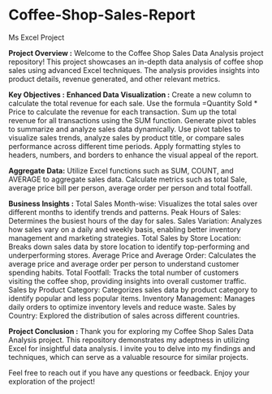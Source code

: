 # Coffee-Shop-Sales-Report
Ms Excel Project 

**Project Overview :**
Welcome to the Coffee Shop Sales Data Analysis project repository! This project showcases an in-depth data analysis of coffee shop sales using advanced Excel techniques. The analysis provides insights into product details, revenue generated, and other relevant metrics.

**Key Objectives :**
**Enhanced Data Visualization :**
Create a new column to calculate the total revenue for each sale.
Use the formula =Quantity Sold * Price to calculate the revenue for each transaction.
Sum up the total revenue for all transactions using the SUM function.
Generate pivot tables to summarize and analyze sales data dynamically.
Use pivot tables to visualize sales trends, analyze sales by product title, or compare sales performance across different time periods.
Apply formatting styles to headers, numbers, and borders to enhance the visual appeal of the report.

**Aggregate Data:**
Utilize Excel functions such as SUM, COUNT, and AVERAGE to aggregate sales data.
Calculate metrics such as total Sale, average price bill per person, average order per person and total footfall.

**Business Insights :**
Total Sales Month-wise: Visualizes the total sales over different months to identify trends and patterns.
Peak Hours of Sales: Determines the busiest hours of the day for sales.
Sales Variation: Analyzes how sales vary on a daily and weekly basis, enabling better inventory management and marketing strategies.
Total Sales by Store Location: Breaks down sales data by store location to identify top-performing and underperforming stores.
Average Price and Average Order: Calculates the average price and average order per person to understand customer spending habits.
Total Footfall: Tracks the total number of customers visiting the coffee shop, providing insights into overall customer traffic.
Sales by Product Category: Categorizes sales data by product category to identify popular and less popular items.
Inventory Management: Manages daily orders to optimize inventory levels and reduce waste.
Sales by Country: Explored the distribution of sales across different countries.

**Project Conclusion :**
Thank you for exploring my Coffee Shop Sales Data Analysis project. This repository demonstrates my adeptness in utilizing Excel for insightful data analysis. I invite you to delve into my findings and techniques, which can serve as a valuable resource for similar projects.

Feel free to reach out if you have any questions or feedback. Enjoy your exploration of the project!



